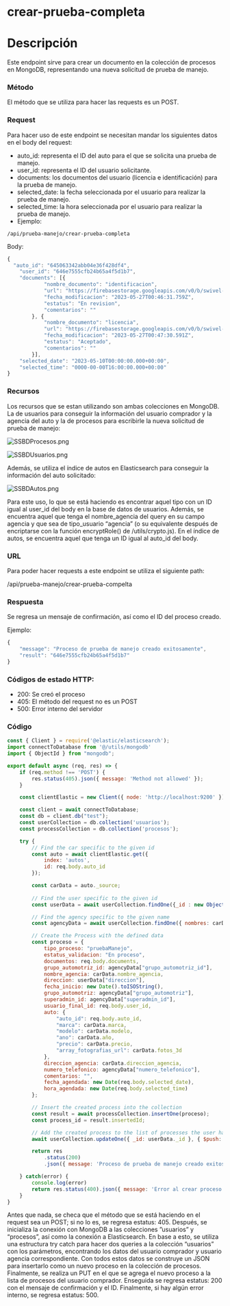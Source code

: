 # crear-prueba-completa

# Descripción

Este endpoint sirve para crear un documento en la colección de procesos en MongoDB, representando una nueva solicitud de prueba de manejo.

### Método

El método que se utiliza para hacer las requests es un POST.

### Request

Para hacer uso de este endpoint se necesitan mandar los siguientes datos en el body del request:

- auto_id: representa el ID del auto para el que se solicita una prueba de manejo.
- user_id: representa el ID del usuario solicitante.
- documents: los documentos del usuario (licencia e identificación) para la prueba de manejo.
- selected_date: la fecha seleccionada por el usuario para realizar la prueba de manejo.
- selected_time: la hora seleccionada por el usuario para realizar la prueba de manejo.
- Ejemplo:

```
/api/prueba-manejo/crear-prueba-completa
```

Body:

```jsx
{
  "auto_id": "645063342abb04e36f428df4",
	"user_id": "646e7555cfb24b65a4f5d1b7",
	"documents": [{
			"nombre_documento": "identificacion",
			"url": "https://firebasestorage.googleapis.com/v0/b/swivel-test-b63aa.appspot.…",
			"fecha_modificacion": "2023-05-27T00:46:31.759Z",
			"estatus": "En revision",
			"comentarios": ""
		}, {
			"nombre_documento": "licencia",
			"url": "https://firebasestorage.googleapis.com/v0/b/swivel-test-b63aa.appspot.…",
			"fecha_modificacion": "2023-05-27T00:47:30.591Z",
			"estatus": "Aceptado",
			"comentarios": ""
		}],
	"selected_date": "2023-05-10T00:00:00.000+00:00",
	"selected_time": "0000-00-00T16:00:00.000+00:00"
}
```

### Recursos

Los recursos que se estan utilizando son ambas colecciones en MongoDB. La de usuarios para conseguir la información del usuario comprador y la agencia del auto y la de procesos para escribirle la nueva solicitud de prueba de manejo: 

![SSBDProcesos.png](crear-prueba-completa%203e6de5ba69cf4909aada5b74a9f5f2d2/SSBDProcesos.png)

![SSBDUsuarios.png](crear-prueba-completa%203e6de5ba69cf4909aada5b74a9f5f2d2/SSBDUsuarios.png)

Además, se utiliza el índice de autos en Elasticsearch para conseguir la información del auto solicitado:

![SSBDAutos.png](crear-prueba-completa%203e6de5ba69cf4909aada5b74a9f5f2d2/SSBDAutos.png)

Para este uso, lo que se está haciendo es encontrar aquel tipo con un ID igual al user_id del body en la base de datos de usuarios. Además, se encuentra aquel que tenga el nombre_agencia del query en su campo agencia y que sea de tipo_usuario “agencia” (o su equivalente después de encriptarse con la función encryptRole() de /utils/crypto.js). En el índice de autos, se encuentra aquel que tenga un ID igual al auto_id del body.

### URL

Para poder hacer requests a este endpoint se utiliza el siguiente path:

/api/prueba-manejo/crear-prueba-compelta

### Respuesta

Se regresa un mensaje de confirmación, así como el ID del proceso creado.

Ejemplo:

```jsx
{
    "message": "Proceso de prueba de manejo creado exitosamente",
    "result": "646e7555cfb24b65a4f5d1b7"
}
```

### Códigos de estado HTTP:

- 200: Se creó el proceso
- 405: El método del request no es un POST
- 500: Error interno del servidor

### Código

```jsx
const { Client } = require('@elastic/elasticsearch');
import connectToDatabase from '@/utils/mongodb'
import { ObjectId } from "mongodb";

export default async (req, res) => {
    if (req.method !== 'POST') {
        res.status(405).json({ message: 'Method not allowed' });
    }

    const clientElastic = new Client({ node: 'http://localhost:9200' });

    const client = await connectToDatabase;
    const db = client.db("test");
    const userCollection = db.collection('usuarios');
    const processCollection = db.collection('procesos');

    try {
        // Find the car specific to the given id
        const auto = await clientElastic.get({
            index: 'autos',
            id: req.body.auto_id
        });

        const carData = auto._source;
        
        // Find the user specific to the given id
        const userData = await userCollection.findOne({_id : new ObjectId(req.body.user_id)});

        // Find the agency specific to the given name
        const agencyData = await userCollection.findOne({ nombres: carData.nombre_agencia, tipo_usuario: "agencia" });

        // Create the Process with the defined data
        const proceso = { 
            tipo_proceso: "pruebaManejo",
            estatus_validacion: "En proceso",
            documentos: req.body.documents,
            grupo_automotriz_id: agencyData["grupo_automotriz_id"],
            nombre_agencia: carData.nombre_agencia,
            direccion: userData["direccion"],
            fecha_inicio: new Date().toISOString(),
            grupo_automotriz: agencyData["grupo_automotriz"],
            superadmin_id: agencyData["superadmin_id"],
            usuario_final_id: req.body.user_id,
            auto: {
                "auto_id": req.body.auto_id,
                "marca": carData.marca,
                "modelo": carData.modelo,
                "ano": carData.año,
                "precio": carData.precio,
                "array_fotografias_url": carData.fotos_3d
            },
            direccion_agencia: carData.direccion_agencia,
            numero_telefonico: agencyData["numero_telefonico"],
            comentarios: "",
            fecha_agendada: new Date(req.body.selected_date),
            hora_agendada: new Date(req.body.selected_time)
        };

        // Insert the created process into the collection
        const result = await processCollection.insertOne(proceso);
        const process_id = result.insertedId;

        // Add the created process to the list of processes the user has
        await userCollection.updateOne({ _id: userData._id }, { $push: { procesos: process_id } });

        return res
            .status(200)
            .json({ message: 'Proceso de prueba de manejo creado exitosamente', result: process_id });

    } catch(error) {
        console.log(error)
        return res.status(400).json({ message: 'Error al crear proceso de prueba de manejo', error: error.message});
    }
}
```

Antes que nada, se checa que el método que se está haciendo en el request sea un POST; si no lo es, se regresa estatus: 405. Después, se inicializa la conexión con MongoDB a las colecciones ”usuarios” y “procesos”, así como la conexión a Elasticsearch. En base a esto, se utiliza una estructura try catch para hacer dos queries a la colección “usuarios” con los parámetros, encontrando los datos del usuario comprador y usuario agencia correspondiente. Con todos estos datos se construye un JSON para insertarlo como un nuevo proceso en la colección de procesos. Finalmente, se realiza un PUT en el que se agrega el nuevo proceso a la lista de procesos del usuario comprador. Enseguida se regresa estatus: 200 con el mensaje de confirmación y el ID. Finalmente, si hay algún error interno, se regresa estatus: 500.